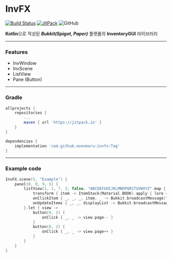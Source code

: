 # InvFX
[![Build Status](https://travis-ci.com/noonmaru/invfx.svg?branch=master)](https://travis-ci.org/noonmaru/invfx)
[![JitPack](https://jitpack.io/v/noonmaru/invfx.svg)](https://jitpack.io/#noonmaru/invfx)
![GitHub](https://img.shields.io/github/license/noonmaru/invfx)

**Kotlin**으로 작성된 ***Bukkit(Spigot, Paper)*** 플랫폼의 **InventoryGUI** 라이브러리

---
### Features
* InvWindow
* InvScene
* ListView
* Pane (Button)
---
### Gradle
```groovy
allprojects {
    repositories {
        ...
        maven { url 'https://jitpack.io' }
    }
}
```
```groovy
dependencies {
    implementation 'com.github.noonmaru:invfx:Tag'
}
```
---
 ### Example code
```kotlin
InvFX.scene(5, "Example") {
    panel(0, 0, 9, 5) {
        listView(1, 1, 7, 3, false, "ABCDEFGHIJKLMNOPQRSTUVWXYZ".map { it.toString() }) {
            transform { item -> ItemStack(Material.BOOK).apply { lore = listOf(item) } }
            onClickItem { _, _, _, item, _ -> Bukkit.broadcastMessage("CLICK_ITEM $item") }
            onUpdateItems { _, _, displayList -> Bukkit.broadcastMessage("UPDATE $displayList") }
        }.let { view ->
            button(0, 2) {
                onClick { _, _ -> view.page-- }
            }
            button(8, 2) {
                onClick { _, _ -> view.page++ }
            }
        }
    }
}
```
